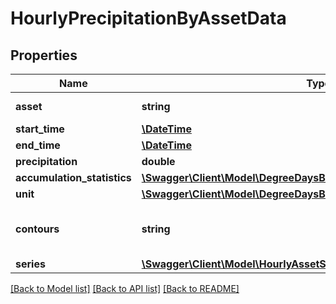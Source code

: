 # HourlyPrecipitationByAssetData

## Properties
Name | Type | Description | Notes
------------ | ------------- | ------------- | -------------
**asset** | **string** | Link to asset info. | [optional] 
**start_time** | [**\DateTime**](\DateTime.md) |  | [optional] 
**end_time** | [**\DateTime**](\DateTime.md) |  | [optional] 
**precipitation** | **double** |  | [optional] 
**accumulation_statistics** | [**\Swagger\Client\Model\DegreeDaysByAssetDataAccumulationStatistics**](DegreeDaysByAssetDataAccumulationStatistics.md) |  | [optional] 
**unit** | [**\Swagger\Client\Model\DegreeDaysByLocationDataUnit**](DegreeDaysByLocationDataUnit.md) |  | [optional] 
**contours** | **string** | Link to contours for this query. | [optional] 
**series** | [**\Swagger\Client\Model\HourlyAssetSeries[]**](HourlyAssetSeries.md) |  | [optional] 

[[Back to Model list]](../README.md#documentation-for-models) [[Back to API list]](../README.md#documentation-for-api-endpoints) [[Back to README]](../README.md)



